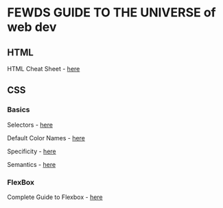 #  FEWDS GUIDE TO THE UNIVERSE of web dev
## HTML
HTML Cheat Sheet - [here](https://drive.google.com/file/d/1Cdgm7UfN03xK4qRbXiKzX0BJt2Fg4m2o/view)

## CSS
### Basics
Selectors - [here](https://www.w3schools.com/cssref/css_selectors.php)

Default Color Names - [here](https://www.w3schools.com/cssref/css_colors.php)

Specificity - [here](https://developer.mozilla.org/en-US/docs/Web/CSS/Specificity)

Semantics - [here](https://drive.google.com/file/d/1ZHYFov7OGasONOTKRYbmOJUAbRXEyC8v/view)

### FlexBox
Complete Guide to Flexbox - [here](https://css-tricks.com/snippets/css/a-guide-to-flexbox/)

